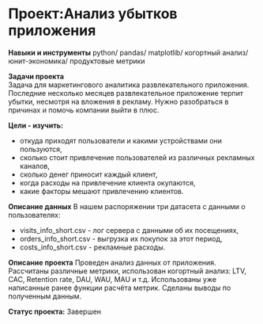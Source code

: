 # Проект:Анализ убытков приложения 
**Навыки и инструменты**
python/ pandas/ matplotlib/ когортный анализ/ юнит-экономика/ продуктовые метрики

**Задачи проекта**  
Задача для маркетингового аналитика развлекательного приложения. Последние несколько месяцев развлекательное приложение терпит убытки, несмотря на вложения в рекламу. Нужно разобраться в причинах и помочь компании выйти в плюс.         

**Цели - изучить:**
- откуда приходят пользователи и какими устройствами они пользуются,
- сколько стоит привлечение пользователей из различных рекламных каналов,
- сколько денег приносит каждый клиент,
- когда расходы на привлечение клиента окупаются,
- какие факторы мешают привлечению клиентов.

**Описание данных** 
В нашем распоряжении три датасета с данными о пользователях:
- visits_info_short.csv - лог сервера с данными об их посещениях,
- orders_info_short.csv - выгрузка их покупок за этот период,
- costs_info_short.csv - рекламные расходы.

**Описание проекта**
Проведен анализ данных от приложения. Рассчитаны различные метрики, использован когортный анализ: LTV, CAC, Retention rate, DAU, WAU, MAU и т.д. Использованы уже написанные ранее функции расчёта метрик. Сделаны выводы по полученным данным.

**Статус проекта:** Завершен
